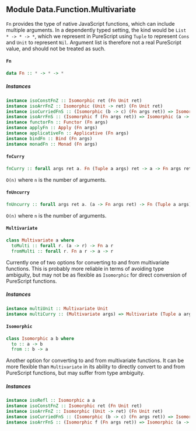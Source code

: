 ## Module Data.Function.Multivariate

`Fn` provides the type of native JavaScript functions, which can include
multiple arguments. In a dependently typed setting, the kind would be
`List * -> * -> *`, which we represent in PureScript using `Tuple` to
represent `Cons` and `Unit` to represent `Nil`. Argument list is
therefore not a real PureScript value, and should not be treated as such.

#### `Fn`

``` purescript
data Fn :: * -> * -> *
```

##### Instances
``` purescript
instance isoConstFnZ :: Isomorphic ret (Fn Unit ret)
instance isoArrFnZ :: Isomorphic (Unit -> ret) (Fn Unit ret)
instance isoCurriedFnS :: (Isomorphic (b -> c) (Fn args ret)) => Isomorphic (Tuple a b -> c) (Fn (Tuple a args) ret)
instance isoArrFnS :: (Isomorphic f (Fn args ret)) => Isomorphic (a -> f) (Fn (Tuple a args) ret)
instance functorFn :: Functor (Fn args)
instance applyFn :: Apply (Fn args)
instance applicativeFn :: Applicative (Fn args)
instance bindFn :: Bind (Fn args)
instance monadFn :: Monad (Fn args)
```

#### `fnCurry`

``` purescript
fnCurry :: forall args ret a. Fn (Tuple a args) ret -> a -> Fn args ret
```

`O(n)` where `n` is the number of arguments.

#### `fnUncurry`

``` purescript
fnUncurry :: forall args ret a. (a -> Fn args ret) -> Fn (Tuple a args) ret
```

`O(n)` where `n` is the number of arguments.

#### `Multivariate`

``` purescript
class Multivariate a where
  toMulti :: forall r. (a -> r) -> Fn a r
  fromMulti :: forall r. Fn a r -> a -> r
```

Currently one of two options for converting to and from multivariate
functions. This is probably more reliable in terms of avoiding type
ambiguity, but may not be as flexible as `Isomorphic` for direct
conversion of PureScript functions.

##### Instances
``` purescript
instance multiUnit :: Multivariate Unit
instance multiCurry :: (Multivariate args) => Multivariate (Tuple a args)
```

#### `Isomorphic`

``` purescript
class Isomorphic a b where
  to :: a -> b
  from :: b -> a
```

Another option for converting to and from multivariate functions. It can
be more flexible than `Multivariate` in its ability to directly convert
to and from PureScript functions, but may suffer from type ambiguity.

##### Instances
``` purescript
instance isoRefl :: Isomorphic a a
instance isoConstFnZ :: Isomorphic ret (Fn Unit ret)
instance isoArrFnZ :: Isomorphic (Unit -> ret) (Fn Unit ret)
instance isoCurriedFnS :: (Isomorphic (b -> c) (Fn args ret)) => Isomorphic (Tuple a b -> c) (Fn (Tuple a args) ret)
instance isoArrFnS :: (Isomorphic f (Fn args ret)) => Isomorphic (a -> f) (Fn (Tuple a args) ret)
```


